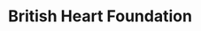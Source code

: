 ---
title: "British Heart Foundation"
url: /derby/british-heart-foundation-babington-lane/
shop: charity
---